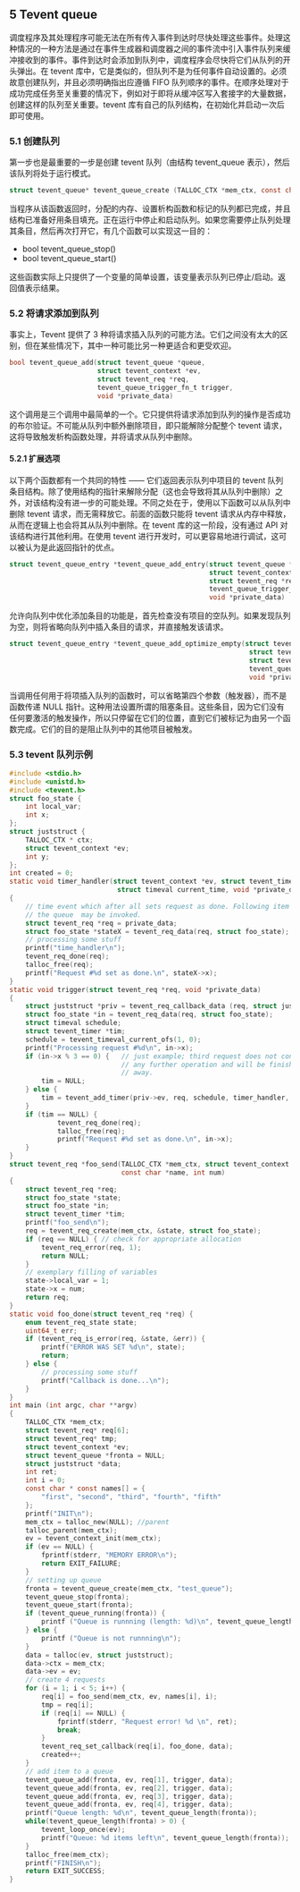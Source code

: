 ## 5 Tevent queue

调度程序及其处理程序可能无法在所有传入事件到达时尽快处理这些事件。处理这种情况的一种方法是通过在事件生成器和调度器之间的事件流中引入事件队列来缓冲接收到的事件。事件到达时会添加到队列中，调度程序会尽快将它们从队列的开头弹出。在 tevent 库中，它是类似的，但队列不是为任何事件自动设置的。必须故意创建队列，并且必须明确指出应遵循 FIFO 队列顺序的事件。在顺序处理对于成功完成任务至关重要的情况下，例如对于即将从缓冲区写入套接字的大量数据，创建这样的队列至关重要。tevent 库有自己的队列结构，在初始化并启动一次后即可使用。

### 5.1 创建队列

第一步也是最重要的一步是创建 tevent 队列（由结构 tevent_queue 表示），然后该队列将处于运行模式。

```c
struct tevent_queue* tevent_queue_create (TALLOC_CTX *mem_ctx, const char *name)
```

当程序从该函数返回时，分配的内存、设置析构函数和标记的队列都已完成，并且结构已准备好用条目填充。正在运行中停止和启动队列。如果您需要停止队列处理其条目，然后再次打开它，有几个函数可以实现这一目的：
- bool tevent_queue_stop()
- bool tevent_queue_start()

这些函数实际上只提供了一个变量的简单设置，该变量表示队列已停止/启动。返回值表示结果。

### 5.2 将请求添加到队列

事实上，Tevent 提供了 3 种将请求插入队列的可能方法。它们之间没有太大的区别，但在某些情况下，其中一种可能比另一种更适合和更受欢迎。

```c
bool tevent_queue_add(struct tevent_queue *queue,
                      struct tevent_context *ev,
                      struct tevent_req *req,
                      tevent_queue_trigger_fn_t trigger,
                      void *private_data)
```

这个调用是三个调用中最简单的一个。它只提供将请求添加到队列的操作是否成功的布尔验证。不可能从队列中额外删除项目，即只能解除分配整个 tevent 请求，这将导致触发析构函数处理，并将请求从队列中删除。

#### 5.2.1 扩展选项

以下两个函数都有一个共同的特性 —— 它们返回表示队列中项目的 tevent 队列条目结构。除了使用结构的指针来解除分配（这也会导致将其从队列中删除）之外，对该结构没有进一步的可能处理。不同之处在于，使用以下函数可以从队列中删除 tevent 请求，而无需释放它。前面的函数只能将 tevent 请求从内存中释放，从而在逻辑上也会将其从队列中删除。在 tevent 库的这一阶段，没有通过 API 对该结构进行其他利用。在使用 tevent 进行开发时，可以更容易地进行调试，这可以被认为是此返回指针的优点。

```c
struct tevent_queue_entry *tevent_queue_add_entry(struct tevent_queue *queue,
                                                  struct tevent_context *ev,
                                                  struct tevent_req *req,
                                                  tevent_queue_trigger_fn_t trigger,
                                                  void *private_data)
```

允许向队列中优化添加条目的功能是，首先检查没有项目的空队列。如果发现队列为空，则将省略向队列中插入条目的请求，并直接触发该请求。

```c
struct tevent_queue_entry *tevent_queue_add_optimize_empty(struct tevent_queue *queue,
                                                            struct tevent_context *ev,
                                                            struct tevent_req *req,
                                                            tevent_queue_trigger_fn_t trigger,
                                                            void *private_data)
```

当调用任何用于将项插入队列的函数时，可以省略第四个参数（触发器），而不是函数传递 NULL 指针。这种用法设置所谓的阻塞条目。这些条目，因为它们没有任何要激活的触发操作，所以只停留在它们的位置，直到它们被标记为由另一个函数完成。它们的目的是阻止队列中的其他项目被触发。

### 5.3 tevent 队列示例

```c
#include <stdio.h>
#include <unistd.h>
#include <tevent.h>
struct foo_state {
    int local_var;
    int x;
};
struct juststruct {
    TALLOC_CTX * ctx;
    struct tevent_context *ev;
    int y;
};
int created = 0;
static void timer_handler(struct tevent_context *ev, struct tevent_timer *te,
                           struct timeval current_time, void *private_data)
{
    // time event which after all sets request as done. Following item from
    // the queue  may be invoked.
    struct tevent_req *req = private_data;
    struct foo_state *stateX = tevent_req_data(req, struct foo_state);
    // processing some stuff
    printf("time_handler\n");
    tevent_req_done(req);
    talloc_free(req);
    printf("Request #%d set as done.\n", stateX->x);
}
static void trigger(struct tevent_req *req, void *private_data)
{
    struct juststruct *priv = tevent_req_callback_data (req, struct juststruct);
    struct foo_state *in = tevent_req_data(req, struct foo_state);
    struct timeval schedule;
    struct tevent_timer *tim;
    schedule = tevent_timeval_current_ofs(1, 0);
    printf("Processing request #%d\n", in->x);
    if (in->x % 3 == 0) {   // just example; third request does not contain
                            // any further operation and will be finished right
                            // away.
        tim = NULL;
    } else {
        tim = tevent_add_timer(priv->ev, req, schedule, timer_handler, req);
    }
    if (tim == NULL) {
            tevent_req_done(req);
            talloc_free(req);
            printf("Request #%d set as done.\n", in->x);
    }
}
struct tevent_req *foo_send(TALLOC_CTX *mem_ctx, struct tevent_context *ev,
                            const char *name, int num)
{
    struct tevent_req *req;
    struct foo_state *state;
    struct foo_state *in;
    struct tevent_timer *tim;
    printf("foo_send\n");
    req = tevent_req_create(mem_ctx, &state, struct foo_state);
    if (req == NULL) { // check for appropriate allocation
        tevent_req_error(req, 1);
        return NULL;
    }
    // exemplary filling of variables
    state->local_var = 1;
    state->x = num;
    return req;
}
static void foo_done(struct tevent_req *req) {
    enum tevent_req_state state;
    uint64_t err;
    if (tevent_req_is_error(req, &state, &err)) {
        printf("ERROR WAS SET %d\n", state);
        return;
    } else {
        // processing some stuff
        printf("Callback is done...\n");
    }
}
int main (int argc, char **argv)
{
    TALLOC_CTX *mem_ctx;
    struct tevent_req* req[6];
    struct tevent_req* tmp;
    struct tevent_context *ev;
    struct tevent_queue *fronta = NULL;
    struct juststruct *data;
    int ret;
    int i = 0;
    const char * const names[] = {
        "first", "second", "third", "fourth", "fifth"
    };
    printf("INIT\n");
    mem_ctx = talloc_new(NULL); //parent
    talloc_parent(mem_ctx);
    ev = tevent_context_init(mem_ctx);
    if (ev == NULL) {
        fprintf(stderr, "MEMORY ERROR\n");
        return EXIT_FAILURE;
    }
    // setting up queue
    fronta = tevent_queue_create(mem_ctx, "test_queue");
    tevent_queue_stop(fronta);
    tevent_queue_start(fronta);
    if (tevent_queue_running(fronta)) {
        printf ("Queue is runnning (length: %d)\n", tevent_queue_length(fronta));
    } else {
        printf ("Queue is not runnning\n");
    }
    data = talloc(ev, struct juststruct);
    data->ctx = mem_ctx;
    data->ev = ev;
    // create 4 requests
    for (i = 1; i < 5; i++) {
        req[i] = foo_send(mem_ctx, ev, names[i], i);
        tmp = req[i];
        if (req[i] == NULL) {
            fprintf(stderr, "Request error! %d \n", ret);
            break;
        }
        tevent_req_set_callback(req[i], foo_done, data);
        created++;
    }
    // add item to a queue
    tevent_queue_add(fronta, ev, req[1], trigger, data);
    tevent_queue_add(fronta, ev, req[2], trigger, data);
    tevent_queue_add(fronta, ev, req[3], trigger, data);
    tevent_queue_add(fronta, ev, req[4], trigger, data);
    printf("Queue length: %d\n", tevent_queue_length(fronta));
    while(tevent_queue_length(fronta) > 0) {
        tevent_loop_once(ev);
        printf("Queue: %d items left\n", tevent_queue_length(fronta));
    }
    talloc_free(mem_ctx);
    printf("FINISH\n");
    return EXIT_SUCCESS;
}
```